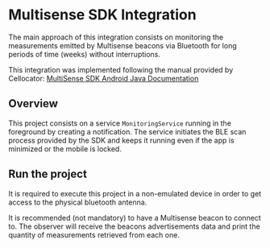 ﻿# Multisense SDK Integration

The main approach of this integration consists on monitoring the measurements emitted by Multisense beacons via Bluetooth for long periods of time (weeks) without interruptions.

This integration was implemented following the manual provided by Cellocator: [MultiSense SDK Android Java Documentation](https://github.com/rortegat/multisense-sdk-integration/blob/master/MultiSense_SDK_Android_Java%20v1.1_041218.docx)

## Overview

This project consists on a service `MonitoringService` running in the foreground by creating a notification. The service initiates the BLE scan process provided by the SDK and keeps it running even if the app is minimized or the mobile is locked.

## Run the project

It is required to execute this project in a non-emulated device in order to get access to the physical bluetooth antenna.

It is recommended (not mandatory) to have a Multisense beacon to connect to. The observer will receive the beacons advertisements data and print the quantity of measurements retrieved from each one.



